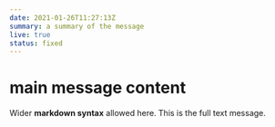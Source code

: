 ```yaml
---
date: 2021-01-26T11:27:13Z
summary: a summary of the message
live: true
status: fixed
---
```

 
# main message content
 
Wider **markdown syntax** allowed here. This is the full text message.